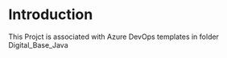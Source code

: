 # Introduction 
This Projct is associated with Azure DevOps templates in folder Digital_Base_Java 


